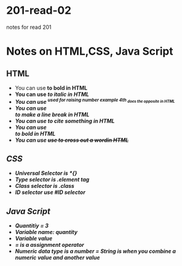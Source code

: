 # 201-read-02
notes for read 201

# Notes on HTML,CSS, Java Script

## HTML
- You can use <b> to bold in HTML
- You can use <i> to italic in HTML
- You can use <sup> used for raising number example 4th  <sub> does the opposite in HTML
- You can use <br /> to make a line break in HTML
- You can use <cite> to cite something in HTML
- You can use <address can be used to > to bold in HTML
- You can use <del>  use to cross out a wordin HTML
## CSS 
- Universal Selector is *{}
- Type selector is .element tag
- Class selector is .class
- ID selector use #ID selector

## Java Script
- Quantitiy = 3    
- Variable name: quantity
- Variable value
- = is a assignment operator
- Numeric data type is a number
= String is when you combine a numeric value and another value
